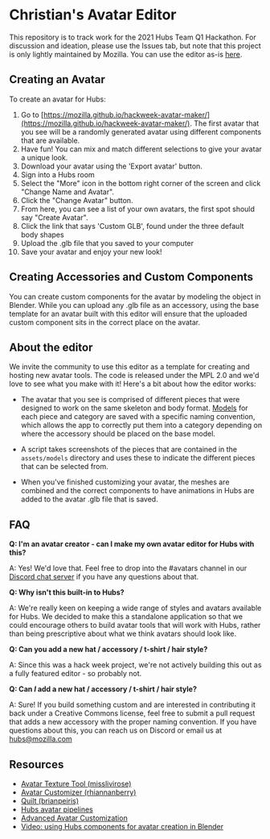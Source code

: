 # Christian's Avatar Editor

This repository is to track work for the 2021 Hubs Team Q1 Hackathon. For discussion and ideation, please use the Issues tab, but note that this project is only lightly maintained by Mozilla. You can use the editor as-is [here](https://mozilla.github.io/hackweek-avatar-maker/).

## Creating an Avatar
To create an avatar for Hubs: 
1. Go to [https://mozilla.github.io/hackweek-avatar-maker/](https://mozilla.github.io/hackweek-avatar-maker/). The first avatar that you see will be a randomly generated avatar using different components that are available. 
2. Have fun! You can mix and match different selections to give your avatar a unique look. 
3. Download your avatar using the 'Export avatar' button. 
4. Sign into a Hubs room
5. Select the "More" icon in the bottom right corner of the screen and click "Change Name and Avatar".
6. Click the "Change Avatar" button.
7. From here, you can see a list of your own avatars, the first spot should say "Create Avatar".
8. Click the link that says 'Custom GLB', found under the three default body shapes
9. Upload the .glb file that you saved to your computer
10. Save your avatar and enjoy your new look!

## Creating Accessories and Custom Components
You can create custom components for the avatar by modeling the object in Blender. While you can upload any .glb file as an accessory, using the base template for an avatar built with this editor will ensure that the uploaded custom component sits in the correct place on the avatar. 

## About the editor
We invite the community to use this editor as a template for creating and hosting new avatar tools. The code is released under the MPL 2.0 and we'd love to see what you make with it! Here's a bit about how the editor works:

* The avatar that you see is comprised of different pieces that were designed to work on the same skeleton and body format. [Models](https://github.com/mozilla/hackweek-avatar-maker/tree/main/assets/models) for each piece and category are saved with a specific naming convention, which allows the app to correctly put them into a category depending on where the accessory should be placed on the base model.
 
* A script takes screenshots of the pieces that are contained in the `assets/models` directory and uses these to indicate the different pieces that can be selected from. 

* When you've finished customizing your avatar, the meshes are combined and the correct components to have animations in Hubs are added to the avatar .glb file that is saved. 

## FAQ
**Q: I'm an avatar creator - can I make my own avatar editor for Hubs with this?**

A: Yes! We'd love that. Feel free to drop into the #avatars channel in our [Discord chat server](https://discord.gg/dFJncWwHun) if you have any questions about that. 

**Q: Why isn't this built-in to Hubs?**

A: We're really keen on keeping a wide range of styles and avatars available for Hubs. We decided to make this a standalone application so that we could encourage others to build avatar tools that will work with Hubs, rather than being prescriptive about what we think avatars should look like. 

**Q: Can you add a new hat / accessory / t-shirt / hair style?** 

A: Since this was a hack week project, we're not actively building this out as a fully featured editor - so probably not. 

**Q: Can _*I*_ add a new hat / accessory / t-shirt / hair style?**

A: Sure! If you build something custom and are interested in contributing it back under a Creative Commons license, feel free to submit a pull request that adds a new accessory with the proper naming convention. If you have questions about this, you can reach us on Discord or email us at hubs@mozilla.com

## Resources
- [Avatar Texture Tool (misslivirose)](https://github.com/misslivirose/avatar-texture-tool)
- [Avatar Customizer (rhiannanberry)](https://github.com/rhiannanberry/Avatar-Customizer)
- [Quilt (brianpeiris)](https://github.com/brianpeiris/quilt)
- [Hubs avatar pipelines](github.com/mozillareality/hubs-avatar-pipelines/)
- [Advanced Avatar Customization](https://hubs.mozilla.com/docs/creators-advanced-avatar-customization.html) 
- [Video: using Hubs components for avatar creation in Blender](https://www.youtube.com/watch?v=qBvZhh6KVcg) 
